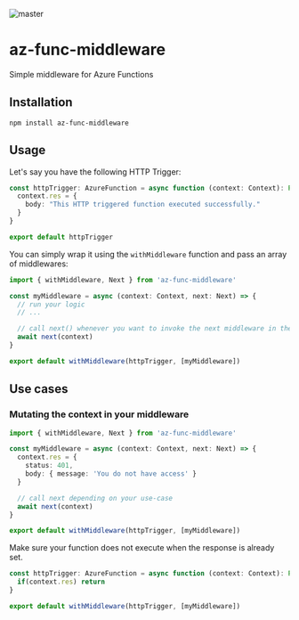 ![master](https://github.com/richardrobberse/az-func-middleware/actions/workflows/main.yml/badge.svg?branch=master)

# az-func-middleware

Simple middleware for Azure Functions

## Installation

`npm install az-func-middleware`

## Usage

Let's say you have the following HTTP Trigger:

```TypeScript
const httpTrigger: AzureFunction = async function (context: Context): Promise<void> {
  context.res = {
    body: "This HTTP triggered function executed successfully."
  }
}

export default httpTrigger
```

You can simply wrap it using the `withMiddleware` function and pass an array of middlewares:

```TypeScript
import { withMiddleware, Next } from 'az-func-middleware'

const myMiddleware = async (context: Context, next: Next) => {
  // run your logic
  // ...

  // call next() whenever you want to invoke the next middleware in the chain
  await next(context)
}

export default withMiddleware(httpTrigger, [myMiddleware])

```

## Use cases

### Mutating the context in your middleware

```TypeScript
import { withMiddleware, Next } from 'az-func-middleware'

const myMiddleware = async (context: Context, next: Next) => {
  context.res = {
    status: 401,
    body: { message: 'You do not have access' }
  }

  // call next depending on your use-case
  await next(context)
}

export default withMiddleware(httpTrigger, [myMiddleware])

```

Make sure your function does not execute when the response is already set.

```TypeScript
const httpTrigger: AzureFunction = async function (context: Context): Promise<void> {
  if(context.res) return
}

export default withMiddleware(httpTrigger, [myMiddleware])
```
